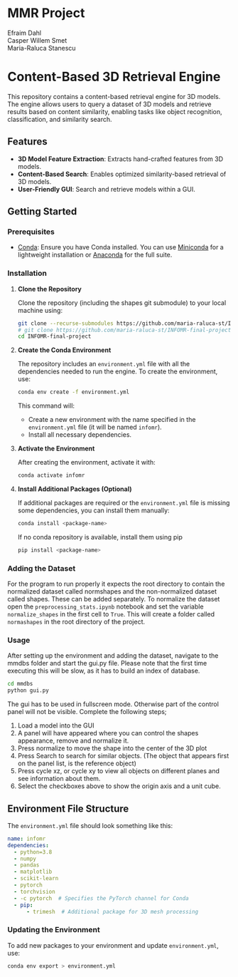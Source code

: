 # MMR Project
Efraim Dahl  
Casper Willem Smet  
Maria-Raluca Stanescu  

# Content-Based 3D Retrieval Engine

This repository contains a content-based retrieval engine for 3D models. The engine allows users to query a dataset of 3D models and retrieve results based on content similarity, enabling tasks like object recognition, classification, and similarity search.

## Features
- **3D Model Feature Extraction**: Extracts hand-crafted features from 3D models.
- **Content-Based Search**: Enables optimized similarity-based retrieval of 3D models.
- **User-Friendly GUI**: Search and retrieve models within a GUI.

## Getting Started

### Prerequisites
- [Conda](https://docs.conda.io/projects/conda/en/latest/user-guide/install/index.html): Ensure you have Conda installed. You can use [Miniconda](https://docs.conda.io/en/latest/miniconda.html) for a lightweight installation or [Anaconda](https://www.anaconda.com/products/individual) for the full suite.

### Installation

1. **Clone the Repository**

   Clone the repository (including the shapes git submodule) to your local machine using:
   ```bash
   git clone --recurse-submodules https://github.com/maria-raluca-st/INFOMR-final-project.git
   # git clone https://github.com/maria-raluca-st/INFOMR-final-project.git  # Alternative when you do not want to include the shapes
   cd INFOMR-final-project

   ```

2. **Create the Conda Environment**

   The repository includes an `environment.yml` file with all the dependencies needed to run the engine. To create the environment, use:

   ```bash
   conda env create -f environment.yml
   ```

   This command will:
   - Create a new environment with the name specified in the `environment.yml` file (it will be named `infomr`).
   - Install all necessary dependencies.

3. **Activate the Environment**

   After creating the environment, activate it with:
   ```bash
   conda activate infomr
   ```

4. **Install Additional Packages (Optional)**

   If additional packages are required or the `environment.yml` file is missing some dependencies, you can install them manually:
   ```bash
   conda install <package-name>
   ```
   If no conda repository is available, install them using pip
    ```bash
   pip install <package-name>
   ```
### Adding the Dataset
For the program to run properly it expects the root directory to contain the normalized dataset called normshapes and the non-normalized dataset called shapes. These can be added separately. To normalize the dataset open the `preprocessing_stats.ipynb` notebook and set the variable `normalize_shapes` in the first cell to `True`. This will create a folder called `normashapes` in the root directory of the project. 
### Usage

After setting up the environment and adding the dataset, navigate to the mmdbs folder and start the gui.py file. Please note that the first time executing this will be slow, as it has to build an index of database.

```bash
cd mmdbs
python gui.py
```

The gui has to be used in fullscreen mode. Otherwise part of the control panel will not be visible.
Complete the following steps;
1) Load a model into the GUI 
2) A panel will have appeared where you can control the shapes appearance, remove and normalize it.
3) Press normalize to move the shape into the center of the 3D plot
4) Press Search to search for similar objects. (The object that appears first on the panel list, is the reference object)
5) Press cycle xz, or cycle xy to view all objects on different planes and see information about them.
6) Select the checkboxes above to show the origin axis and a unit cube.

## Environment File Structure

The `environment.yml` file should look something like this:
```yaml
name: infomr
dependencies:
  - python=3.8
  - numpy
  - pandas
  - matplotlib
  - scikit-learn
  - pytorch
  - torchvision
  - -c pytorch  # Specifies the PyTorch channel for Conda
  - pip:
      - trimesh  # Additional package for 3D mesh processing
```

### Updating the Environment

To add new packages to your environment and update `environment.yml`, use:
```bash
conda env export > environment.yml
```
